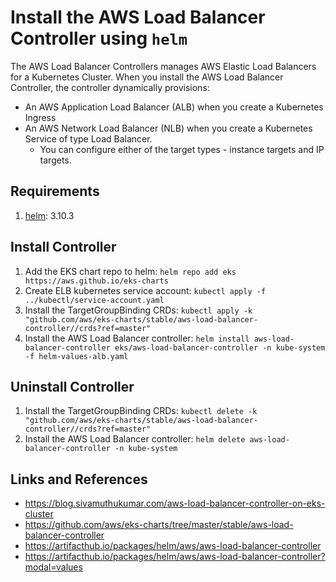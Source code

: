 # Install the AWS Load Balancer Controller using `helm`

The AWS Load Balancer Controllers manages AWS Elastic Load Balancers for a Kubernetes Cluster. When you install the AWS Load Balancer Controller, the controller dynamically provisions:

- An AWS Application Load Balancer (ALB) when you create a Kubernetes Ingress
- An AWS Network Load Balancer (NLB) when you create a Kubernetes Service of type Load Balancer.
  - You can configure either of the target types - instance targets and IP targets.

## Requirements
1. [helm](https://helm.sh/docs/intro/install/): 3.10.3

## Install Controller
1. Add the EKS chart repo to helm: `helm repo add eks https://aws.github.io/eks-charts`
2. Create ELB kubernetes service account: `kubectl apply -f ../kubectl/service-account.yaml`
3. Install the TargetGroupBinding CRDs: `kubectl apply -k "github.com/aws/eks-charts/stable/aws-load-balancer-controller//crds?ref=master"`
4. Install the AWS Load Balancer controller: `helm install aws-load-balancer-controller eks/aws-load-balancer-controller -n kube-system -f helm-values-alb.yaml`

## Uninstall Controller
1. Install the TargetGroupBinding CRDs: `kubectl delete -k "github.com/aws/eks-charts/stable/aws-load-balancer-controller//crds?ref=master"`
2. Install the AWS Load Balancer controller: `helm delete aws-load-balancer-controller -n kube-system`

## Links and References
- https://blog.sivamuthukumar.com/aws-load-balancer-controller-on-eks-cluster
- https://github.com/aws/eks-charts/tree/master/stable/aws-load-balancer-controller
- https://artifacthub.io/packages/helm/aws/aws-load-balancer-controller
- https://artifacthub.io/packages/helm/aws/aws-load-balancer-controller?modal=values
